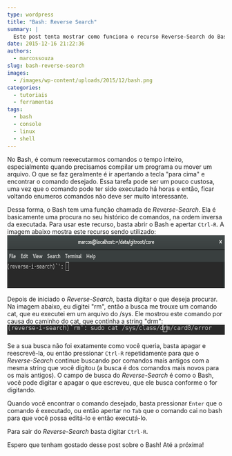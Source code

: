 ```yaml
---
type: wordpress
title: "Bash: Reverse Search"
summary: |
  Este post tenta mostrar como funciona o recurso Reverse-Search do Bash.
date: 2015-12-16 21:22:36
authors:
  - marcossouza
slug: bash-reverse-search
images:
  - /images/wp-content/uploads/2015/12/bash.png
categories:
  - tutoriais
  - ferramentas
tags:
  - bash
  - console
  - linux
  - shell
---
```


No Bash, é comum reexecutarmos comandos o tempo inteiro, especialmente quando precisamos compilar um programa ou mover um arquivo. O que se faz geralmente é ir apertando a tecla "para cima" e encontrar o comando desejado. Essa tarefa pode ser um pouco custosa, uma vez que o comando pode ter sido executado há horas e então, ficar voltando enumeros comandos não deve ser muito interessante.

<!--more-->

Dessa forma, o Bash tem uma função chamada de <em>Reverse-Search</em>. Ela é basicamente uma procura no seu histórico de comandos, na ordem inversa da executada. Para usar este recurso, basta abrir o Bash e apertar <code>Ctrl-R</code>. A imagem abaixo mostra este recurso sendo utilizado:
<a href="/images/wp-content/uploads/2015/12/Screenshot-from-2015-12-15-00-26-41.png"><img class="alignnone size-full wp-image-4288" src="/images/wp-content/uploads/2015/12/Screenshot-from-2015-12-15-00-26-41.png" alt="Screenshot from 2015-12-15 00-26-41" width="729" height="122" /></a>

Depois de iniciado o <em>Reverse-Search</em>, basta digitar o que deseja procurar. Na imagem abaixo, eu digitei "rm", então a busca me trouxe um comando cat, que eu executei em um arquivo do /sys. Ele mostrou este comando por causa do caminho do cat, que continha a string "drm":
<a href="/images/wp-content/uploads/2015/12/Screenshot-from-2015-12-15-00-31-39.png"><img class="alignnone size-full wp-image-4289" src="/images/wp-content/uploads/2015/12/Screenshot-from-2015-12-15-00-31-39.png" alt="Screenshot from 2015-12-15 00-31-39" width="566" height="23" /></a>

Se a sua busca não foi exatamente como você queria, basta apagar e reescrevê-la, ou então pressionar <code>Ctrl-R</code> repetidamente para que o <em>Reverse-Search</em> continue buscando por comandos mais antigos com a mesma string que você digitou (a busca é dos comandos mais novos para os mais antigos). O campo de busca do <em>Reverse-Search</em> é como o Bash, você pode digitar e apagar o que escreveu, que ele busca conforme o for digitando.

Quando você encontrar o comando desejado, basta pressionar <code>Enter</code> que o comando é executado, ou então apertar no <code>Tab</code> que o comando cai no bash para que você possa editá-lo e então executá-lo.

Para sair do <em>Reverse-Search</em> basta digitar <code>Ctrl-R</code>.

Espero que tenham gostado desse post sobre o Bash! Até a próxima!
